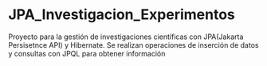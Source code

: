 # JPA_Investigacion_Experimentos
Proyecto para la gestión de investigaciones científicas con JPA(Jakarta Persisetnce API) y Hibernate. Se realizan operaciones de inserción de datos y consultas con JPQL para obtener información
